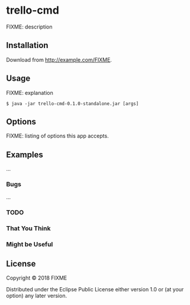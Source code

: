 # trello-cmd

FIXME: description

## Installation

Download from http://example.com/FIXME.

## Usage

FIXME: explanation

    $ java -jar trello-cmd-0.1.0-standalone.jar [args]

## Options

FIXME: listing of options this app accepts.

## Examples

...

### Bugs

...

### TODO
### That You Think
### Might be Useful

## License

Copyright © 2018 FIXME

Distributed under the Eclipse Public License either version 1.0 or (at
your option) any later version.
